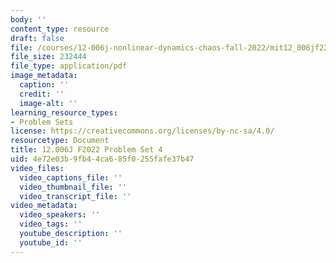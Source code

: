 ```yaml
---
body: ''
content_type: resource
draft: false
file: /courses/12-006j-nonlinear-dynamics-chaos-fall-2022/mit12_006jf22_ps4.pdf
file_size: 232444
file_type: application/pdf
image_metadata:
  caption: ''
  credit: ''
  image-alt: ''
learning_resource_types:
- Problem Sets
license: https://creativecommons.org/licenses/by-nc-sa/4.0/
resourcetype: Document
title: 12.006J F2022 Problem Set 4
uid: 4e72e03b-9fb4-4ca6-85f0-255fafe37b47
video_files:
  video_captions_file: ''
  video_thumbnail_file: ''
  video_transcript_file: ''
video_metadata:
  video_speakers: ''
  video_tags: ''
  youtube_description: ''
  youtube_id: ''
---
```

